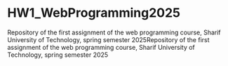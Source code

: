 # HW1_WebProgramming2025
Repository of the first assignment of the web programming course, Sharif University of Technology, spring semester 2025Repository of the first assignment of the web programming course, Sharif University of Technology, spring semester 2025
